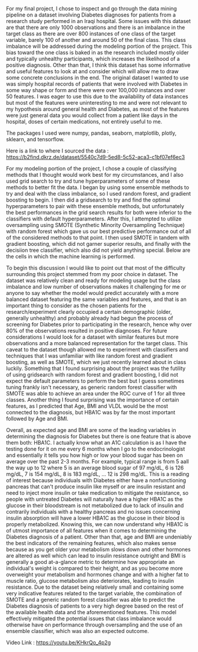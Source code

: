 For my final project, I chose to inspect and go through the data mining pipeline on a dataset involving Diabetes diagnoses for patients from a research study performed in an Iraqi hospital. Some issues with this dataset are that there are only 1000 observations and there is an imbalance in the target class as there are over 800 instances of one class of the target variable, barely 100 of another and around 50 of the final class. This class imbalance will be addressed during the modeling portion of the project. This bias toward the one class is baked in as the research included mostly older and typically unhealthy participants, which increases the likelihood of a positive diagnosis. Other than that, I think this dataset has some informative and useful features to look at and consider which will allow me to draw some concrete conclusions in the end. The original dataset I wanted to use was simply hospital records of patients that were involved with Diabetes in some way shape or form and there were over 100,000 instances and over 50 features. I was eager to use this due to the availability of data instances but most of the features were uninteresting to me and were not relevant to my hypothesis around general health and Diabetes, as most of the features were just general data you would collect from a patient like days in the hospital, doses of certain medications, not entirely useful to me.

The packages I used were numpy, pandas, seaborn, matplotlib, plotly, sklearn, and tensorflow.

Here is a link to where I sourced the data : https://b2find.dkrz.de/dataset/5540c7d9-5ed8-5c52-aca3-c1bf07ef6ec3

For my modeling portion of the project, I chose a couple of classifying methods that I thought would work best for my circumstances, and I also used grid search to try and tune hyperparameters of some of these methods to better fit the data. I began by using some ensemble methods to try and deal with the class imbalance, so I used random forest, and gradient boosting to begin. I then did a gridsearch to try and find the optimal hyperparameters to pair with these ensemble methods, but unfortunately the best performances in the grid search results for both were inferior to the classifiers with default hyperparameters. After this, I attempted to utilize oversampling using SMOTE (Synthetic Minority Oversampling Technique) with random forest which gave us our best predictive performance out of all of the considered methods to that point. I then used SMOTE in tandem with gradient boosting, which did not garner superior results, and finally with the decisiion tree classifier, which also did not yield anything special. Below are the cells in which the machine learning is performed.

To begin this discussion I would like to point out that most of the difficulty surrounding this project stemmed from my poor choice in dataset. The dataset was relatively clean and ready for modeling usage but the class imbalance and low number of observations makes it challenging for me or anyone to say whether the model would predict accurately with a more balanced dataset featuring the same variables and features, and that is an important thing to consider as the chosen patients for the research/experiment clearly occupied a certain demographic (older, generally unhealthy) and probably already had begun the process of screening for Diabetes prior to participating in the research, hence why over 80% of the observations resulted in positive diagnoses. For future considerations I would look for a dataset with similar features but more observations and a more balanced representation for the target class. This caveat to the dataset though allowed me to experiment with classifiers and techniques that I was unfamiliar with like random forest and gradient boosting, as well as SMOTE, which we just recently learned about in class luckily. Something that I found surprising about the project was the futility of using gridsearch with random forest and gradient boosting, I did not expect the default parameters to perform the best but I guess sometimes tuning frankly isn't necessary, as generic random forest classifier with SMOTE was able to achieve an area under the ROC curve of 1 for all three classes. Another thing I found surprising was the importance of certain features, as I predicted that Age, BMI and VLDL would be the most connected to the diagnosis, but HBA1C was by far the most important followed by Age and BMI.

Overall, as expected age and BMI are some of the leading variables in determining the diagnosis for Diabetes but there is one feature that is above them both: HBA1C. I actually know what an A1C calculation is as I have the testing done for it on me every 6 months when I go to the endocrinologist and essentially it tells you how high or low your blood sugar has been on average over the past 2-3 months. For example, typical range is from 5 aall the way up to 12 where 5 is an average blood sugar of 97 mg/dL, 6 is 126 mg/dL, 7 is 154 mg/dL, 8 is 183 mg/dL, ... 12 is 298 mg/dL. This is a reading of interest because individuals with Diabetes either have a nonfunctioning pancreas that can't produce insulin like myself or are insulin resistant and need to inject more insulin or take medication to mitigate the resistance, so people with untreated Diabetes will naturally have a higher HBA1C as the glucose in their bloodstream is not metabolized due to lack of insulin and contrarily individuals with a healthy pancreas and no issues concerning insulin absorption will have a lower HBA1C as the glucose in their blood is properly metabolized. Knowing this, we can now understand why HBA1C is of utmost importance of all features when it comes to determining the Diabetes diagnosis of a patient. Other than that, age and BMI are undeniably the best indicators of the remaining features, which also makes sense because as you get older your metabolism slows down and other hormones are altered as well which can lead to insulin resistance outright and BMI is generally a good at-a-glance metric to determine how appropriate an individual's weight is compared to their height, and as you become more overweight your metabolism and hormones change and with a higher fat to muscle ratio, glucose metabolism also deteriorates, leading to insulin resistance. Due to the dataset being relatively small and containing some very indicative features related to the target variable, the combination of SMOTE and a generic random forest classifier was able to predict the Diabetes diagnosis of patients to a very high degree based on the rest of the available health data and the aforementioned features. This model effectively mitigated the potential issues that class imbalance would otherwise have on performance through oversampling and the use of an ensemble classifier, which was also an expected outcome.

Video Link : https://youtu.be/KHkrQo_4p2g